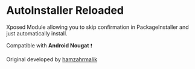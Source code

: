 # AutoInstaller Reloaded
Xposed Module allowing you to skip confirmation in PackageInstaller and just automatically install.

Compatible with **Android Nougat** ❗️

Original developed by [hamzahrmalik](https://github.com/hamzahrmalik/autoinstaller)
